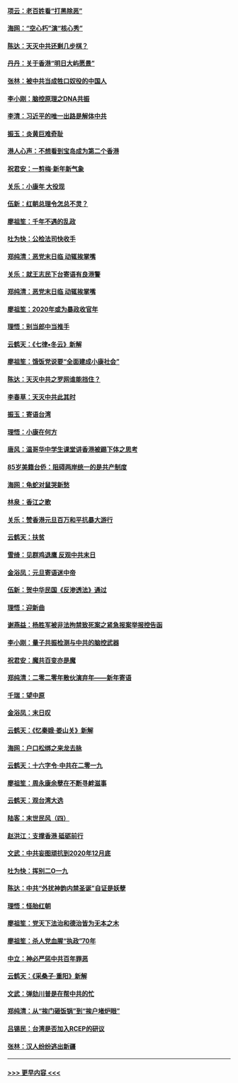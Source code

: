 #### [项云：老百姓看“打黑除恶”](../pages/nsc993/n11785398.md?t=01120055) 
#### [海网：“空心朽”演“核心秀”](../pages/nsc993/n11783874.md?t=01120055) 
#### [陈达：天灭中共还剩几步棋？](../pages/nsc993/n11783719.md?t=01120055) 
#### [丹丹：关于香港“明日大屿愿景”](../pages/nsc993/n11783273.md?t=01120055) 
#### [张林：被中共当成牲口奴役的中国人](../pages/nsc993/n11782397.md?t=01120055) 
#### [李小刚：脑控原理之DNA共振](../pages/nsc993/n11780962.md?t=01120055) 
#### [李清：习近平的唯一出路是解体中共](../pages/nsc993/n11780866.md?t=01120055) 
#### [振玉：炎黄巨难奇耻](../pages/nsc993/n11779632.md?t=01120055) 
#### [港人心声：不想看到宝岛成为第二个香港](../pages/nsc993/n11778817.md?t=01120055) 
#### [祝君安：一剪梅‧新年新气象](../pages/nsc993/n11776340.md?t=01120055) 
#### [关乐：小康年 大役现](../pages/nsc993/n11774213.md?t=01120055) 
#### [伍新：红朝总理令怎总不灵？](../pages/nsc993/n11770813.md?t=01120055) 
#### [廖祖笙：千年不遇的乱政](../pages/nsc993/n11770373.md?t=01120055) 
#### [吐为快：公检法司快收手](../pages/nsc993/n11770359.md?t=01120055) 
#### [郑纯清：恶党末日临 动辄挨掌嘴](../pages/nsc993/n11769912.md?t=01120055) 
#### [关乐：就王志民下台寄语有良港警](../pages/nsc993/n11769903.md?t=01120055) 
#### [郑纯清：恶党末日临 动辄挨掌嘴](../pages/nsc993/n11769356.md?t=01120055) 
#### [廖祖笙：2020年或为暴政收官年](../pages/nsc993/n11768216.md?t=01120055) 
#### [理悟：别当郎中当推手](../pages/nsc993/n11768243.md?t=01120055) 
#### [云鹤天：《七律▪冬云》新解](../pages/nsc993/n11768204.md?t=01120055) 
#### [廖祖笙：饿饭党说要“全面建成小康社会”](../pages/nsc993/n11767482.md?t=01120055) 
#### [陈达：天灭中共之罗网谁能挡住？](../pages/nsc993/n11767465.md?t=01120055) 
#### [李春草：天灭中共此其时](../pages/nsc993/n11767452.md?t=01120055) 
#### [振玉：寄语台湾](../pages/nsc993/n11767432.md?t=01120055) 
#### [理悟：小康在何方](../pages/nsc993/n11767394.md?t=01120055) 
#### [唐风：温哥华中学生课堂讲香港被踢下体之思考](../pages/nsc993/n11766848.md?t=01120055) 
#### [85岁美籍台侨：阻碍两岸统一的是共产制度](../pages/nsc993/n11765043.md?t=01120055) 
#### [海网：龟蛇对鼠哭新愁](../pages/nsc993/n11764895.md?t=01120055) 
#### [林泉：香江之歌](../pages/nsc993/n11764415.md?t=01120055) 
#### [关乐：赞香港元旦百万和平抗暴大游行](../pages/nsc993/n11764382.md?t=01120055) 
#### [云鹤天：扶贫](../pages/nsc993/n11764245.md?t=01120055) 
#### [雪绮：见群鸡退鹰  反观中共末日](../pages/nsc993/n11762112.md?t=01120055) 
#### [金浴凤：元旦寄语迷中帝](../pages/nsc993/n11761788.md?t=01120055) 
#### [伍新：贺中华民国《反渗透法》通过](../pages/nsc993/n11761994.md?t=01120055) 
#### [理悟：迎新曲](../pages/nsc993/n11761152.md?t=01120055) 
#### [谢燕益：杨胜军被非法拘禁致死案之紧急报案举报控告函](../pages/nsc993/n11756134.md?t=01120055) 
#### [李小刚：量子共振检测与中共的脑控武器](../pages/nsc993/n11754518.md?t=01120055) 
#### [祝君安：魔共百变亦是魔](../pages/nsc993/n11754469.md?t=01120055) 
#### [郑纯清：二零二零年散伙演弃年——新年寄语](../pages/nsc993/n11754195.md?t=01120055) 
#### [千瑞：望中原](../pages/nsc993/n11754159.md?t=01120055) 
#### [金浴凤：末日叹](../pages/nsc993/n11752359.md?t=01120055) 
#### [云鹤天：《忆秦娥‧娄山关》新解](../pages/nsc993/n11752348.md?t=01120055) 
#### [海网：户口松绑之来龙去脉](../pages/nsc993/n11752328.md?t=01120055) 
#### [云鹤天：十六字令‧中共在二零一九](../pages/nsc993/n11752305.md?t=01120055) 
#### [廖祖笙：周永康余孽在不断寻衅滋事](../pages/nsc993/n11751013.md?t=01120055) 
#### [云鹤天：观台湾大选](../pages/nsc993/n11751007.md?t=01120055) 
#### [陆客：末世民风（四）](../pages/nsc993/n11749203.md?t=01120055) 
#### [赵洪江：支撑香港 砥砺前行](../pages/nsc993/n11748482.md?t=01120055) 
#### [文武：中共妄图顽抗到2020年12月底](../pages/nsc993/n11748446.md?t=01120055) 
#### [吐为快：挥别二O一九](../pages/nsc993/n11748411.md?t=01120055) 
#### [陈达：中共“外扰神韵内禁圣诞”自证是妖孽](../pages/nsc993/n11748226.md?t=01120055) 
#### [理悟：怪胎红朝](../pages/nsc993/n11748206.md?t=01120055) 
#### [廖祖笙：党天下法治和德治皆为无本之木](../pages/nsc993/n11748135.md?t=01120055) 
#### [廖祖笙：杀人党血腥“执政”70年](../pages/nsc993/n11745144.md?t=01120055) 
#### [中立：神必严惩中共百年罪恶](../pages/nsc993/n11744970.md?t=01120055) 
#### [云鹤天：《采桑子‧重阳》新解](../pages/nsc993/n11744948.md?t=01120055) 
#### [文武：弹劾川普是在帮中共的忙](../pages/nsc993/n11744758.md?t=01120055) 
#### [郑纯清：从“挨门砸饭锅”到“挨户堵炉眼”](../pages/nsc993/n11744745.md?t=01120055) 
#### [吕锡民：台湾是否加入RCEP的研议](../pages/nsc993/n11744701.md?t=01120055) 
#### [张林：汉人纷纷逃出新疆](../pages/nsc993/n11743530.md?t=01120055) 

----
#### [ >>> 更早内容 <<< ](../indexes/nsc993-earlier.md)
